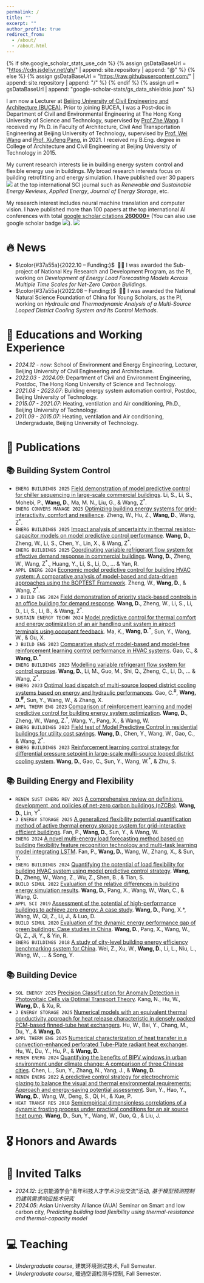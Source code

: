 ```yaml
---
permalink: /
title: ""
excerpt: ""
author_profile: true
redirect_from: 
  - /about/
  - /about.html
---
```


{% if site.google_scholar_stats_use_cdn %}
{% assign gsDataBaseUrl = "https://cdn.jsdelivr.net/gh/" | append: site.repository | append: "@" %}
{% else %}
{% assign gsDataBaseUrl = "https://raw.githubusercontent.com/" | append: site.repository | append: "/" %}
{% endif %}
{% assign url = gsDataBaseUrl | append: "google-scholar-stats/gs_data_shieldsio.json" %}

<span class='anchor' id='about-me'></span>

I am now a Lecturer at [Beijing University of Civil Engineering and Architecture (BUCEA)](https://www.bucea.edu.cn/). Prior to joining BUCEA, I was a Post-doc in Department of Civil and Environmental Engineering at The Hong Kong University of Science and Technology, supervised by [Prof.Zhe Wang](https://walterzwang.github.io). I received my Ph.D. in Faculty of Architecture, Civil And Transportation Engineering at Beijing University of Technology, supervised by [Prof. Wei Wang](https://facte.bjut.edu.cn/info/1087/1673.htm) and [Prof. Xiufeng Pang](https://baike.baidu.com/item/%E9%80%84%E7%A7%80%E9%94%8B/22228377?fr=aladdin), in 2021. I received my B.Eng. degree in College of Architecture and Civil Engineering at Beijing University of Technology in 2015.

My current research interests lie in building energy system control and flexible energy use in buildings. My broad research interests focus on building retrofitting and energy simulation. I have published over 30 papers <a href='https://scholar.google.com/citations?user=O9GHtT8AAAAJ&hl'><img src="https://img.shields.io/endpoint?logo=Google%20Scholar&url=https%3A%2F%2Fcdn.jsdelivr.net%2Fgh%2FDanWang9264%2Fdanwang9264.github.io@google-scholar-stats%2Fgs_data_shieldsio.json&labelColor=f6f6f6&color=9cf&style=flat&label=citations"></a> at the top international SCI journal such as _Renewable and Sustainable Energy Reviews_, _Applied Energy_, _Journal of Energy Storage_, etc.

My research interest includes neural machine translation and computer vision. I have published more than 100 papers at the top international AI conferences with total <a href='https://scholar.google.com/citations?user=DhtAFkwAAAAJ'>google scholar citations <strong><span id='total_cit'>260000+</span></strong></a> (You can also use google scholar badge <a href='https://scholar.google.com/citations?user=DhtAFkwAAAAJ'><img src="https://img.shields.io/endpoint?url={{ url | url_encode }}&logo=Google%20Scholar&labelColor=f6f6f6&color=9cf&style=flat&label=citations"></a>).
<img src="https://img.shields.io/endpoint?logo=Google%20Scholar&url=https%3A%2F%2Fcdn.jsdelivr.net%2Fgh%2FRayeRen%2Frayeren.github.io@google-scholar-stats%2Fgs_data_shieldsio.json&labelColor=f6f6f6&color=9cf&style=flat&label=citations">

# 🔥 News
- $\color{#37a55a}{2022.10 – Funding:}$ &nbsp;🎉🎉 I was awarded the Sub-project of National Key Research and Development Program, as the PI, working on _Development of Energy Load Forecasting Models Across Multiple Time Scales for Net-Zero Carbon Buildings_.
- $\color{#37a55a}{2022.08 – Funding:}$ &nbsp;🎉🎉 I was awarded the National Natural Science Foundation of China for Young Scholars, as the PI, working on _Hydraulic and Thermodynamic Analysis of a Multi-Source Looped District Cooling System and Its Control Methods_. 

# 📖 Educations and Working Experience
- *2024.12 - now*: School of Environment and Energy Engineering, Lecturer, Beijing University of Civil Engineering and Architecture.
- *2022.03 - 2024.09*: Department of Civil and Environment Engineering, Postdoc, The Hong Kong University of Science and Technology.
- *2021.08 - 2023.07*: Building energy system automation control, Postdoc, Beijing University of Technology. 
- *2015.07 - 2021.07*: Heating, ventilation and Air conditioning, Ph.D., Beijing University of Technology. 
- *2011.09 - 2015.07*: Heating, ventilation and Air conditioning, Undergraduate, Beijing University of Technology. 

# 📝 Publications 

## 📚 Building System Control
- ``ENERG BUILDINGS 2025`` [Field demonstration of model predictive control for chiller sequencing in large-scale commercial buildings](). Li, S., Li, S., Mohebi, P., **Wang, D.**, Ma, M. N., Liu, G., & Wang, Z<sup>*</sup>.
- ``ENERG CONVERS MANAGE 2025`` [Optimizing building energy systems for grid-interactivity, comfort and resilience](https://www.sciencedirect.com/science/article/abs/pii/S0196890425004510). Zheng, W., Hu, Z., **Wang, D.**, Wang, Z<sup>*</sup>.
- ``ENERG BUILDINGS 2025`` [Impact analysis of uncertainty in thermal resistor-capacitor models on model predictive control performance](). **Wang, D.**, Zheng, W., Li, S., Chen, Y., Lin, X., & Wang, Z<sup>*</sup>.
- ``ENERG BUILDINGS 2025`` [Coordinating variable refrigerant flow system for effective demand response in commercial buildings](https://www.sciencedirect.com/science/article/abs/pii/S0378778824012283). **Wang, D.**, Zheng, W., Wang, Z<sup>*</sup>., Huang, Y., Li, S., Li, D., ... & Yan, R.
- ``APPL ENERG 2024`` [Economic model predictive control for building HVAC system: A comparative analysis of model-based and data-driven approaches using the BOPTEST Framework](https://www.sciencedirect.com/science/article/abs/pii/S0306261924013527). Zheng, W., **Wang, D.**, & Wang, Z<sup>*</sup>.
- ``J BUILD ENG 2024`` [Field demonstration of priority stack-based controls in an office building for demand response](https://www.sciencedirect.com/science/article/abs/pii/S235271022401283X). **Wang, D.**, Zheng, W., Li, S., Li, D., Li, S., Li, B., & Wang, Z<sup>*</sup>.
- ``SUSTAIN ENERGY TECHN 2024`` [Model predictive control for thermal comfort and energy optimization of an air handling unit system in airport terminals using occupant feedback](https://www.sciencedirect.com/science/article/abs/pii/S2213138824001863). Ma, K., **Wang, D.<sup>*</sup>**, Sun, Y., Wang, W., & Gu, X.
- ``J BUILD ENG 2023`` [Comparative study of model-based and model-free reinforcement learning control performance in HVAC systems](https://www.sciencedirect.com/science/article/abs/pii/S2352710223010318). Gao, C., & **Wang, D.<sup>*</sup>**
- ``ENERG BUILDINGS 2023`` [Modelling variable refrigerant flow system for control purpose](https://www.sciencedirect.com/science/article/abs/pii/S0378778823003936). **Wang, D.**, Li, M., Guo, M., Shi, Q., Zheng, C., Li, D., ... & Wang, Z<sup>*</sup>.
- ``ENERG 2023`` [Optimal load dispatch of multi-source looped district cooling systems based on energy and hydraulic performances](https://www.sciencedirect.com/science/article/abs/pii/S0360544223007570). Gao, C.<sup>#</sup>, **Wang, D.<sup>#</sup>**, Sun, Y., Wang, W., & Zhang, X.
- ``APPL THERM ENG 2023`` [Comparison of reinforcement learning and model predictive control for building energy system optimization](https://www.sciencedirect.com/science/article/abs/pii/S1359431123004593). **Wang, D.**, Zheng, W., Wang, Z.<sup>*</sup>, Wang, Y., Pang, X., & Wang, W.
- ``ENERG BUILDINGS 2023`` [Field test of Model Predictive Control in residential buildings for utility cost savings](https://www.sciencedirect.com/science/article/abs/pii/S0378778823002566). **Wang, D.**, Chen, Y., Wang, W., Gao, C., & Wang, Z<sup>*</sup>.
- ``ENERG BUILDINGS 2023`` [Reinforcement learning control strategy for differential pressure setpoint in large-scale multi-source looped district cooling system](https://www.sciencedirect.com/science/article/abs/pii/S0378778823000087). **Wang, D.**, Gao, C., Sun, Y., Wang, W.<sup>*</sup>, & Zhu, S.
  
## 📚 Building Energy and Flexibility
- ``RENEW SUST ENERG REV 2025`` [A comprehensive review on definitions, development, and policies of net-zero carbon buildings (nZCBs)](https://www.sciencedirect.com/science/article/abs/pii/S136403212500423X). **Wang, D.**, Lin, Y<sup>*</sup>.
- ``J ENERGY STORAGE 2025`` [A generalized flexibility potential quantification method of active thermal energy storage system for grid-interactive efficient buildings](https://www.sciencedirect.com/science/article/pii/S2352152X25008333). Fan, P., **Wang, D.**, Sun, Y., & Wang, W.
- ``ENERG 2024`` [A novel multi-energy load forecasting method based on building flexibility feature recognition technology and multi-task learning model integrating LSTM](https://www.sciencedirect.com/science/article/abs/pii/S0360544224027506). Fan, P., **Wang, D.**, Wang, W., Zhang, X., & Sun, Y.
- ``ENERG BUILDINGS 2024`` [Quantifying the potential of load flexibility for building HVAC system using model predictive control strategy](https://www.sciencedirect.com/science/article/abs/pii/S0378778824009356). **Wang, D.**, Zheng, W., Wang, Z., Wu, Z., Shen, B., & Tian, S.
- ``BUILD SIMUL 2022`` [Evaluation of the relative differences in building energy simulation results](https://link.springer.com/article/10.1007/s12273-022-0903-2). **Wang, D.**, Pang, X., Wang, W., Wan, C., & Wang, G.
- ``APPL SCI 2019`` [Assessment of the potential of high-performance buildings to achieve zero energy: A case study](https://www.mdpi.com/2076-3417/9/4/775). **Wang, D.**, Pang, X.*, Wang, W., Qi, Z., Li, J., & Luo, D.
- ``BUILD SIMUL 2020`` [Evaluation of the dynamic energy performance gap of green buildings: Case studies in China](https://link.springer.com/article/10.1007/s12273-020-0653-y). **Wang, D.**, Pang, X., Wang, W., Qi, Z., Ji, Y., & Yin, R.
- ``ENERG BUILDINGS 2018`` [A study of city-level building energy efficiency benchmarking system for China](https://www.sciencedirect.com/science/article/abs/pii/S0378778818314063). Wei, Z., Xu, W., **Wang, D.**, Li, L., Niu, L., Wang, W., ... & Song, Y.

## 📚 Building Device
- ``SOL ENERGY 2025`` [Precision Classification for Anomaly Detection in Photovoltaic Cells via Optimal Transport Theory](https://www.sciencedirect.com/science/article/abs/pii/S0038092X25004670). Kang, N., Hu, W., **Wang, D.**, & Xu, R.
- ``J ENERGY STORAGE 2025`` [Numerical models with an equivalent thermal conductivity approach for heat release characteristic in densely packed PCM-based finned-tube heat exchangers](https://www.sciencedirect.com/science/article/abs/pii/S2352152X25018006). Hu, W., Bai, Y., Chang, M., Du, Y., & **Wang, D.**
- ``APPL THERM ENG 2025`` [Numerical characterization of heat transfer in a convection-enhanced perforated Tube-Plate radiant heat exchanger](https://www.sciencedirect.com/science/article/abs/pii/S1359431125011652). Hu, W., Du, Y., Hu, P., & **Wang, D.**
- ``RENEW ENERG 2024`` [Quantifying the benefits of BIPV windows in urban environment under climate change: A comparison of three Chinese cities](https://www.sciencedirect.com/science/article/abs/pii/S0960148123016555). Chen, L., Sun, Y., Zhang, N., Yang, J., & **Wang, D.**
- ``RENEW ENERG 2022`` [A predictive control strategy for electrochromic glazing to balance the visual and thermal environmental requirements: Approach and energy-saving potential assessment](https://www.sciencedirect.com/science/article/abs/pii/S0960148122007406). Sun, Y., Hao, Y., **Wang, D.**, Wang, W., Deng, S., Qi, H., & Xue, P.
- ``HEAT TRANSF RES 2018`` [Semiempirical dimensionless correlations of a dynamic frosting process under practical conditions for an air source heat pump](https://www.dl.begellhouse.com/journals/46784ef93dddff27,53e4a5155c03f2c0,1a677fa1325c2ad7.html). **Wang, D.**, Sun, Y., Wang, W., Guo, Q., & Liu, J.

# 🎖 Honors and Awards


# 💬 Invited Talks
- *2024.12*: 北京能源学会“青年科技人才学术沙龙交流”活动, _基于模型预测控制的建筑需求响应技术研究_ 
- *2024.05*: Asian University Alliance (AUA) Seminar on Smart and low carbon city, _Predicting building load flexibility using thermal-resistance and thermal-capacity model_ 

# 💻 Teaching
- *Undergraduate course*, 建筑环境测试技术, Fall Semester.
- *Undergraduate course*, 暖通空调检测与控制, Fall Semester.
